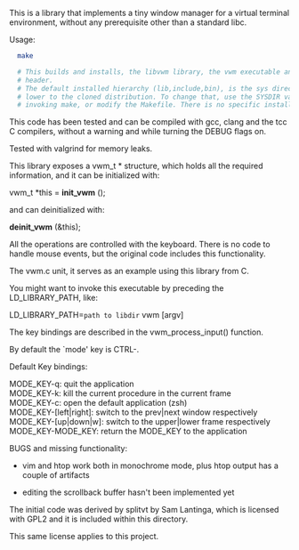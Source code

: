 This is a library that implements a tiny window manager for a virtual terminal environment, without any prerequisite other than a standard libc.

Usage:
```sh
  make

  # This builds and installs, the libvwm library, the vwm executable and the required
  # header.
  # The default installed hierarchy (lib,include,bin), is the sys directory one level
  # lower to the cloned distribution. To change that, use the SYSDIR variable when
  # invoking make, or modify the Makefile. There is no specific install target.

```

This code has been tested and can be compiled with gcc, clang and the tcc C compilers,
without a warning and while turning the DEBUG flags on.

Tested with valgrind for memory leaks.

This library exposes a vwm_t * structure, which holds all the required information,
and it can be initialized with:

  vwm_t *this = __init_vwm__ ();

and can deinitialized with:

  __deinit_vwm__ (&this);

All the operations are controlled with the keyboard. There is no code to handle
mouse events, but the original code includes this functionality.

The vwm.c unit, it serves as an example using this library from C.

You might want to invoke this executable by preceding the LD_LIBRARY_PATH, like:

  LD_LIBRARY_PATH=`path to libdir` vwm [argv]

The key bindings are described in the vwm_process_input() function.

By default the `mode' key is CTRL-\.

Default Key bindings:

MODE_KEY-q: quit the application  
MODE_KEY-k: kill the current procedure in the current frame  
MODE_KEY-c: open the default application (zsh)  
MODE_KEY-[left|right]: switch to the prev|next window respectively  
MODE_KEY-[up|down|w]: switch to the upper|lower frame respectively  
MODE_KEY-MODE_KEY: return the MODE_KEY to the application  

BUGS and missing functionality:

 - vim and htop work both in monochrome mode, plus htop output has a couple of artifacts

 - editing the scrollback buffer hasn't been implemented yet


The initial code was derived by splitvt by Sam Lantinga, which is licensed with GPL2
and it is included within this directory.

This same license applies to this project.
